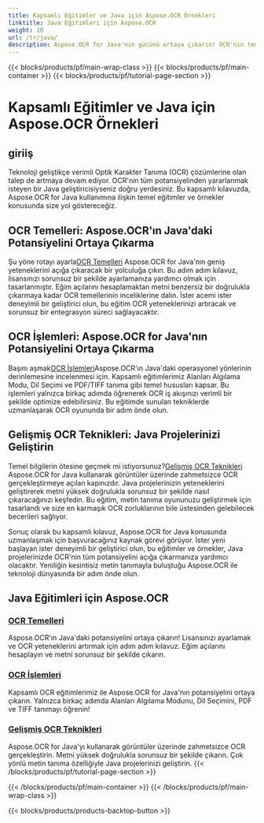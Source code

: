 ```yaml
---
title: Kapsamlı Eğitimler ve Java için Aspose.OCR Örnekleri
linktitle: Java Eğitimleri için Aspose.OCR
weight: 10
url: /tr/java/
description: Aspose.OCR for Java'nın gücünü ortaya çıkarın! OCR'nin temellerini, işlemlerini ve gelişmiş tekniklerini öğrenin. Lisansınızı ayarlayın, alanları tespit edin ve metin tanımayı zahmetsizce geliştirin.
---
```


{{< blocks/products/pf/main-wrap-class >}}
{{< blocks/products/pf/main-container >}}
{{< blocks/products/pf/tutorial-page-section >}}

# Kapsamlı Eğitimler ve Java için Aspose.OCR Örnekleri


## giriiş

Teknoloji geliştikçe verimli Optik Karakter Tanıma (OCR) çözümlerine olan talep de artmaya devam ediyor. OCR'nin tüm potansiyelinden yararlanmak isteyen bir Java geliştiricisiyseniz doğru yerdesiniz. Bu kapsamlı kılavuzda, Aspose.OCR for Java kullanımına ilişkin temel eğitimler ve örnekler konusunda size yol göstereceğiz.

## OCR Temelleri: Aspose.OCR'ın Java'daki Potansiyelini Ortaya Çıkarma

 Şu yöne rotayı ayarla[OCR Temelleri](./ocr-basics/) Aspose.OCR for Java'nın geniş yeteneklerini açığa çıkaracak bir yolculuğa çıkın. Bu adım adım kılavuz, lisansınızı sorunsuz bir şekilde ayarlamanıza yardımcı olmak için tasarlanmıştır. Eğim açılarını hesaplamaktan metni benzersiz bir doğrulukla çıkarmaya kadar OCR temellerinin inceliklerine dalın. İster acemi ister deneyimli bir geliştirici olun, bu eğitim OCR yeteneklerinizi artıracak ve sorunsuz bir entegrasyon süreci sağlayacaktır.

## OCR İşlemleri: Aspose.OCR for Java'nın Potansiyelini Ortaya Çıkarma

 Başını aşmak[OCR İşlemleri](./ocr-operations/)Aspose.OCR'ın Java'daki operasyonel yönlerinin derinlemesine incelenmesi için. Kapsamlı eğitimlerimiz Alanları Algılama Modu, Dil Seçimi ve PDF/TIFF tanıma gibi temel hususları kapsar. Bu işlemleri yalnızca birkaç adımda öğrenerek OCR iş akışınızı verimli bir şekilde optimize edebilirsiniz. Bu eğitimde sunulan tekniklerde uzmanlaşarak OCR oyununda bir adım önde olun.

## Gelişmiş OCR Teknikleri: Java Projelerinizi Geliştirin

 Temel bilgilerin ötesine geçmek mi istiyorsunuz?[Gelişmiş OCR Teknikleri](./advanced-ocr-techniques/) Aspose.OCR for Java kullanarak görüntüler üzerinde zahmetsizce OCR gerçekleştirmeye açılan kapınızdır. Java projelerinizin yeteneklerini geliştirerek metni yüksek doğrulukla sorunsuz bir şekilde nasıl çıkaracağınızı keşfedin. Bu eğitim, metin tanıma oyununuzu geliştirmek için tasarlandı ve size en karmaşık OCR zorluklarının bile üstesinden gelebilecek becerileri sağlıyor.

Sonuç olarak bu kapsamlı kılavuz, Aspose.OCR for Java konusunda uzmanlaşmak için başvuracağınız kaynak görevi görüyor. İster yeni başlayan ister deneyimli bir geliştirici olun, bu eğitimler ve örnekler, Java projelerinizde OCR'nin tüm potansiyelini açığa çıkarmanıza yardımcı olacaktır. Yeniliğin kesintisiz metin tanımayla buluştuğu Aspose.OCR ile teknoloji dünyasında bir adım önde olun.
## Java Eğitimleri için Aspose.OCR
### [OCR Temelleri](./ocr-basics/)
Aspose.OCR'ın Java'daki potansiyelini ortaya çıkarın! Lisansınızı ayarlamak ve OCR yeteneklerini artırmak için adım adım kılavuz. Eğim açılarını hesaplayın ve metni sorunsuz bir şekilde çıkarın.
### [OCR İşlemleri](./ocr-operations/)
Kapsamlı OCR eğitimlerimiz ile Aspose.OCR for Java'nın potansiyelini ortaya çıkarın. Yalnızca birkaç adımda Alanları Algılama Modunu, Dil Seçimini, PDF ve TIFF tanımayı öğrenin!
### [Gelişmiş OCR Teknikleri](./advanced-ocr-techniques/)
Aspose.OCR for Java'yı kullanarak görüntüler üzerinde zahmetsizce OCR gerçekleştirin. Metni yüksek doğrulukla sorunsuz bir şekilde çıkarın. Çok yönlü metin tanıma özelliğiyle Java projelerinizi geliştirin.
{{< /blocks/products/pf/tutorial-page-section >}}

{{< /blocks/products/pf/main-container >}}
{{< /blocks/products/pf/main-wrap-class >}}

{{< blocks/products/products-backtop-button >}}
